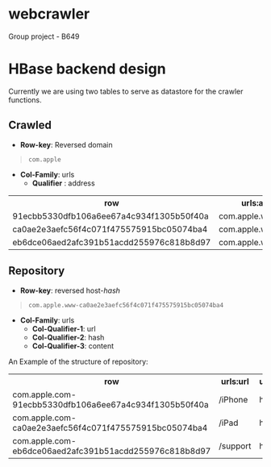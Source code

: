 webcrawler
==========
Group project - B649

# HBase backend design
Currently we are using two tables to serve as datastore for the crawler functions.

## Crawled

+ **Row-key**: Reversed domain <br/>
>`com.apple`

+ **Col-Family**: urls<br/>
    + **Qualifier** : address<br/>

<table>
  <tr>
    <th>row</th>
    <th>urls:address</th>
  </tr>
  <tr>
    <td>91ecbb5330dfb106a6ee67a4c934f1305b50f40a</td>
    <td>com.apple.www/iPad</td>
  </tr>  
  <tr>
    <td>ca0ae2e3aefc56f4c071f475575915bc05074ba4</td>
    <td>com.apple.www/iPhone</td>
  </tr>
  <tr>
    <td>eb6dce06aed2afc391b51acdd255976c818b8d97</td>
    <td>com.apple.www/support</td>
  </tr>
</table>

## Repository
+ **Row-key**: reversed host-*hash* <br/>
>`com.apple.www-ca0ae2e3aefc56f4c071f475575915bc05074ba4`

+ **Col-Family**: urls<br/>
    + **Col-Qualifier-1**: url<br/>
    + **Col-Qualifier-2**: hash<br/>
    + **Col-Qualifier-3**: content<br/>

An Example of the structure of repository:

<table>
<tr>
  <th>row</th>
  <th>urls:url</th>
  <th>urls:content</th>
</tr>
<tr>
  <td>com.apple.com-91ecbb5330dfb106a6ee67a4c934f1305b50f40a</td>
  <td>/iPhone</td>
  <td>html content</td>
</tr>
<tr>
  <td>com.apple.com-ca0ae2e3aefc56f4c071f475575915bc05074ba4</td>
  <td>/iPad</td>
  <td>html content</td>
</tr>
<tr>
  <td>com.apple.com-eb6dce06aed2afc391b51acdd255976c818b8d97</td>
  <td>/support</td>
  <td>html content</td>
</tr>
</table>

